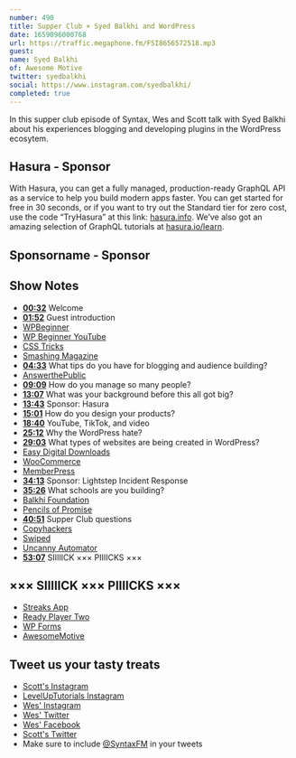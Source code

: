 ```yaml
---
number: 490
title: Supper Club × Syed Balkhi and WordPress
date: 1659096000768
url: https://traffic.megaphone.fm/FSI8656572518.mp3
guest: 
name: Syed Balkhi
of: Awesome Motive
twitter: syedbalkhi
social: https://www.instagram.com/syedbalkhi/
completed: true
---
```


In this supper club episode of Syntax, Wes and Scott talk with Syed Balkhi about his experiences blogging and developing plugins in the WordPress ecosytem.

## Hasura - Sponsor

With Hasura, you can get a fully managed, production-ready GraphQL API as a service to help you build modern apps faster. You can get started for free in 30 seconds, or if you want to try out the Standard tier for zero cost, use the code “TryHasura” at this link: [hasura.info](https://hasura.info/freetrial). We’ve also got an amazing selection of GraphQL tutorials at [hasura.io/learn](https://hasura.io/learn).

## Sponsorname - Sponsor

## Show Notes

- **[00:32](#t=00:32)** Welcome
- **[01:52](#t=01:52)** Guest introduction
- [WPBeginner](https://www.wpbeginner.com)
- [WP Beginner YouTube](https://www.youtube.com/channel/UChA624rCabHAmd6lpkLOw7A)
- [CSS Tricks](https://css-tricks.com)
- [Smashing Magazine](https://www.smashingmagazine.com)
- **[04:33](#t=04:33)** What tips do you have for blogging and audience building?
- [AnswerthePublic](https://answerthepublic.com)
- **[09:09](#t=09:09)** How do you manage so many people?
- **[13:07](#t=13:07)** What was your background before this all got big?
- **[13:43](#t=13:43)** Sponsor: Hasura
- **[15:01](#t=15:01)** How do you design your products?
- **[18:40](#t=18:40)** YouTube, TikTok, and video
- **[25:12](#t=25:12)** Why the WordPress hate?
- **[29:03](#t=29:03)** What types of websites are being created in WordPress?
- [Easy Digital Downloads](https://easydigitaldownloads.com)
- [WooCommerce](https://woocommerce.com)
- [MemberPress](https://memberpress.com)
- **[34:13](#t=34:13)** Sponsor: Lightstep Incident Response
- **[35:26](#t=35:26)** What schools are you building?
- [Balkhi Foundation](https://balkhifoundation.com)
- [Pencils of Promise](https://pencilsofpromise.org)
- **[40:51](#t=40:51)** Supper Club questions
- [Copyhackers](https://copyhackers.com)
- [Swiped](https://swiped.co)
- [Uncanny Automator](https://automatorplugin.com)
- **[53:07](#t=53:07)** SIIIIICK ××× PIIIICKS ×××

## ××× SIIIIICK ××× PIIIICKS ×××

- [Streaks App](http://streaksapp.com)
- [Ready Player Two](https://www.audible.ca/pd/Ready-Player-Two-Audiobook/B08C6XN1BF)
- [WP Forms](https://wpforms.com)
- [AwesomeMotive](https://awesomemotive.com)

## Tweet us your tasty treats

- [Scott's Instagram](https://www.instagram.com/stolinski/)
- [LevelUpTutorials Instagram](https://www.instagram.com/LevelUpTutorials/)
- [Wes' Instagram](https://www.instagram.com/wesbos/)
- [Wes' Twitter](https://twitter.com/wesbos)
- [Wes' Facebook](https://www.facebook.com/wesbos.developer)
- [Scott's Twitter](https://twitter.com/stolinski)
- Make sure to include [@SyntaxFM](https://twitter.com/SyntaxFM) in your tweets

